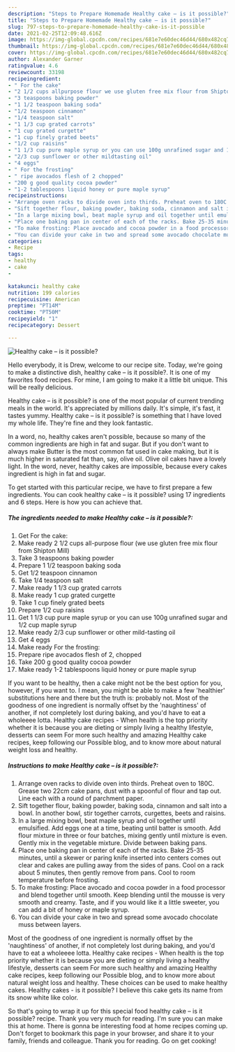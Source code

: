 ```yaml
---
description: "Steps to Prepare Homemade Healthy cake – is it possible?"
title: "Steps to Prepare Homemade Healthy cake – is it possible?"
slug: 797-steps-to-prepare-homemade-healthy-cake-is-it-possible
date: 2021-02-25T12:09:48.616Z
image: https://img-global.cpcdn.com/recipes/681e7e60dec46d44/680x482cq70/healthy-cake-is-it-possible-recipe-main-photo.jpg
thumbnail: https://img-global.cpcdn.com/recipes/681e7e60dec46d44/680x482cq70/healthy-cake-is-it-possible-recipe-main-photo.jpg
cover: https://img-global.cpcdn.com/recipes/681e7e60dec46d44/680x482cq70/healthy-cake-is-it-possible-recipe-main-photo.jpg
author: Alexander Garner
ratingvalue: 4.6
reviewcount: 33198
recipeingredient:
- " For the cake"
- "2 1/2 cups allpurpose flour we use gluten free mix flour from Shipton Mill"
- "3 teaspoons baking powder"
- "1 1/2 teaspoon baking soda"
- "1/2 teaspoon cinnamon"
- "1/4 teaspoon salt"
- "1 1/3 cup grated carrots"
- "1 cup grated curgette"
- "1 cup finely grated beets"
- "1/2 cup raisins"
- "1 1/3 cup pure maple syrup or you can use 100g unrafined sugar and 12 cup maple syrup"
- "2/3 cup sunflower or other mildtasting oil"
- "4 eggs"
- " For the frosting"
- " ripe avocados flesh of 2 chopped"
- "200 g good quality cocoa powder"
- "1-2 tablespoons liquid honey or pure maple syrup"
recipeinstructions:
- "Arrange oven racks to divide oven into thirds. Preheat oven to 180C. Grease two 22cm cake pans, dust with a spoonful of flour and tap out. Line each with a round of parchment paper."
- "Sift together flour, baking powder, baking soda, cinnamon and salt into a bowl. In another bowl, stir together carrots, curgettes, beets and raisins."
- "In a large mixing bowl, beat maple syrup and oil together until emulsified. Add eggs one at a time, beating until batter is smooth. Add flour mixture in three or four batches, mixing gently until mixture is even. Gently mix in the vegetable mixture. Divide between baking pans."
- "Place one baking pan in center of each of the racks. Bake 25-35 minutes, until a skewer or paring knife inserted into centers comes out clear and cakes are pulling away from the sides of pans. Cool on a rack about 5 minutes, then gently remove from pans. Cool to room temperature before frosting."
- "To make frosting: Place avocado and cocoa powder in a food processor and blend together until smooth. Keep blending until the mousse is very smooth and creamy. Taste, and if you would like it a little sweeter, you can add a bit of honey or maple syrup."
- "You can divide your cake in two and spread some avocado chocolate muss between layers."
categories:
- Recipe
tags:
- healthy
- cake
- 

katakunci: healthy cake  
nutrition: 199 calories
recipecuisine: American
preptime: "PT14M"
cooktime: "PT50M"
recipeyield: "1"
recipecategory: Dessert

---
```



![Healthy cake – is it possible?](https://img-global.cpcdn.com/recipes/681e7e60dec46d44/680x482cq70/healthy-cake-is-it-possible-recipe-main-photo.jpg)

Hello everybody, it is Drew, welcome to our recipe site. Today, we're going to make a distinctive dish, healthy cake – is it possible?. It is one of my favorites food recipes. For mine, I am going to make it a little bit unique. This will be really delicious.

Healthy cake – is it possible? is one of the most popular of current trending meals in the world. It's appreciated by millions daily. It's simple, it's fast, it tastes yummy. Healthy cake – is it possible? is something that I have loved my whole life. They're fine and they look fantastic.

In a word, no, healthy cakes aren&#39;t possible, because so many of the common ingredients are high in fat and sugar. But if you don&#39;t want to always make Butter is the most common fat used in cake making, but it is much higher in saturated fat than, say, olive oil. Olive oil cakes have a lovely light. In the word, never, healthy cakes are impossible, because every cakes ingredient is high in fat and sugar.


To get started with this particular recipe, we have to first prepare a few ingredients. You can cook healthy cake – is it possible? using 17 ingredients and 6 steps. Here is how you can achieve that.

<!--inarticleads1-->

##### The ingredients needed to make Healthy cake – is it possible?:

1. Get  For the cake:
1. Make ready 2 1/2 cups all-purpose flour (we use gluten free mix flour from Shipton Mill)
1. Take 3 teaspoons baking powder
1. Prepare 1 1/2 teaspoon baking soda
1. Get 1/2 teaspoon cinnamon
1. Take 1/4 teaspoon salt
1. Make ready 1 1/3 cup grated carrots
1. Make ready 1 cup grated curgette
1. Take 1 cup finely grated beets
1. Prepare 1/2 cup raisins
1. Get 1 1/3 cup pure maple syrup or you can use 100g unrafined sugar and 1/2 cup maple syrup
1. Make ready 2/3 cup sunflower or other mild-tasting oil
1. Get 4 eggs
1. Make ready  For the frosting:
1. Prepare  ripe avocados flesh of 2, chopped
1. Take 200 g good quality cocoa powder
1. Make ready 1-2 tablespoons liquid honey or pure maple syrup


If you want to be healthy, then a cake might not be the best option for you, however, if you want to. I mean, you might be able to make a few &#39;healthier&#39; substitutions here and there but the truth is: probably not. Most of the goodness of one ingredient is normally offset by the &#39;naughtiness&#39; of another, if not completely lost during baking, and you&#39;d have to eat a wholeeee lotta. Healthy cake recipes - When health is the top priority whether it is because you are dieting or simply living a healthy lifestyle, desserts can seem For more such healthy and amazing Healthy cake recipes, keep following our Possible blog, and to know more about natural weight loss and healthy. 

<!--inarticleads2-->

##### Instructions to make Healthy cake – is it possible?:

1. Arrange oven racks to divide oven into thirds. Preheat oven to 180C. Grease two 22cm cake pans, dust with a spoonful of flour and tap out. Line each with a round of parchment paper.
1. Sift together flour, baking powder, baking soda, cinnamon and salt into a bowl. In another bowl, stir together carrots, curgettes, beets and raisins.
1. In a large mixing bowl, beat maple syrup and oil together until emulsified. Add eggs one at a time, beating until batter is smooth. Add flour mixture in three or four batches, mixing gently until mixture is even. Gently mix in the vegetable mixture. Divide between baking pans.
1. Place one baking pan in center of each of the racks. Bake 25-35 minutes, until a skewer or paring knife inserted into centers comes out clear and cakes are pulling away from the sides of pans. Cool on a rack about 5 minutes, then gently remove from pans. Cool to room temperature before frosting.
1. To make frosting: Place avocado and cocoa powder in a food processor and blend together until smooth. Keep blending until the mousse is very smooth and creamy. Taste, and if you would like it a little sweeter, you can add a bit of honey or maple syrup.
1. You can divide your cake in two and spread some avocado chocolate muss between layers.


Most of the goodness of one ingredient is normally offset by the &#39;naughtiness&#39; of another, if not completely lost during baking, and you&#39;d have to eat a wholeeee lotta. Healthy cake recipes - When health is the top priority whether it is because you are dieting or simply living a healthy lifestyle, desserts can seem For more such healthy and amazing Healthy cake recipes, keep following our Possible blog, and to know more about natural weight loss and healthy. These choices can be used to make healthy cakes. Healthy cakes - is it possible? I believe this cake gets its name from its snow white like color. 

So that's going to wrap it up for this special food healthy cake – is it possible? recipe. Thank you very much for reading. I'm sure you can make this at home. There is gonna be interesting food at home recipes coming up. Don't forget to bookmark this page in your browser, and share it to your family, friends and colleague. Thank you for reading. Go on get cooking!
